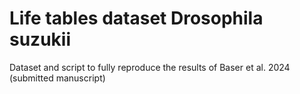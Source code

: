 # Life tables dataset Drosophila suzukii

Dataset and script to fully reproduce the results of Baser et al. 2024 (submitted manuscript)
